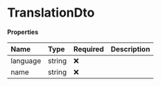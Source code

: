 # TranslationDto

**Properties**

| Name     | Type   | Required | Description |
| :------- | :----- | :------- | :---------- |
| language | string | ❌       |             |
| name     | string | ❌       |             |

